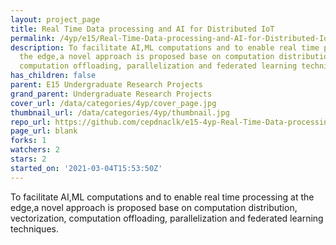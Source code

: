 ```yaml
---
layout: project_page
title: Real Time Data processing and AI for Distributed IoT
permalink: /4yp/e15/Real-Time-Data-processing-and-AI-for-Distributed-IoT/
description: To facilitate AI,ML computations and to enable real time processing at
  the edge,a novel approach is proposed base on computation distribution, vectorization,
  computation offloading, parallelization and federated learning techniques.
has_children: false
parent: E15 Undergraduate Research Projects
grand_parent: Undergraduate Research Projects
cover_url: /data/categories/4yp/cover_page.jpg
thumbnail_url: /data/categories/4yp/thumbnail.jpg
repo_url: https://github.com/cepdnaclk/e15-4yp-Real-Time-Data-processing-and-AI-for-Distributed-IoT
page_url: blank
forks: 1
watchers: 2
stars: 2
started_on: '2021-03-04T15:53:50Z'
---
```


To facilitate AI,ML computations and to enable real time processing at the edge,a novel approach is proposed base on computation distribution, vectorization, computation offloading, parallelization and federated learning techniques.